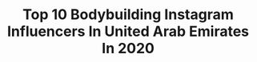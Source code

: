 ---
title: Top 10 Bodybuilding Instagram Influencers In United Arab Emirates In 2020
description: >-
  Find top bodybuilding Instagram influencers in United Arab Emirates in 2020. Most popular hashtags: #dubai #bodybuilding #mydubai #fitness.
platform: Instagram
profiles:
  - username: "gabrielrphotography"
    fullname: >-
      Photographer DUBAI - Gabriel
    location: "United Arab Emirates"
    followers: 20918
    engagement: 563
    commentsToLikes: 0.047260
    id: ck5zmllaqms7r0i14a2z6ujzs
    verified: false
    hashtags: "#fitgirlsworldwide, #jeansjacket, #editorialfashion, #bodygoals"
  - username: "vessofficial1"
    fullname: >-
      🎬🎬🎬
    location: "United Arab Emirates"
    followers: 41278
    engagement: 209
    commentsToLikes: 0.067482
    id: ck8t3b6sn2lvc0j78e5jbywqx
    verified: false
    hashtags: "#energy, #menfitness, #bollywood, #smile"
  - username: "ferdubai"
    fullname: >-
      Fernando 🇪🇸 | Dubai 🇦🇪
    location: "United Arab Emirates"
    followers: 52650
    engagement: 270
    commentsToLikes: 0.039784
    id: ck5zvkxyv4ffr0i142x0u7ckz
    verified: false
    hashtags: "#porsche, #videoworkout, #bars, #january"
  - username: "bayan.dxb"
    fullname: >-
      ❋❁ ฿ Ẵ ¥ Ẵ ₦ ❃❋
    location: "United Arab Emirates"
    followers: 16237
    engagement: 921
    commentsToLikes: 0.029812
    id: ck8wd0wezd9gf0j781o2rpt4w
    verified: false
    hashtags: "#fitnesslife, #gymgirls, #healthyfood, #instafit"
  - username: "ellacollinsfitness"
    fullname: >-
      Eleanor Collins 🇿🇦
    location: "United Arab Emirates"
    followers: 38320
    engagement: 314
    commentsToLikes: 0.021291
    id: ck5hl95wljsqx0i11ahcel3w7
    verified: false
    hashtags: "#nordic, #mydubai, #staycation, #myadventures"
  - username: "ani_zzz"
    fullname: >-
      Anita.
    location: "United Arab Emirates"
    followers: 20632
    engagement: 380
    commentsToLikes: 0.049155
    id: ck134un5ay9p00i19o1pmpmlo
    verified: false
    hashtags: "#swimsuitph, #fashionblog, #fitbody, #dubaifashion"
  - username: "zaki.oukazi"
    fullname: >-
      Zakarya Oukazi
    location: "United Arab Emirates"
    followers: 10585
    engagement: 659
    commentsToLikes: 0.031439
    id: ck6tm5j3q77vg0j71aohse8xu
    verified: false
    hashtags: "#visuals, #bangtkharbicha, #perspective, #blackblondehair"
  - username: "andrewjacked"
    fullname: >-
      Chinedu Andrew J
    location: "United Arab Emirates"
    followers: 110759
    engagement: 982
    commentsToLikes: 0.014959
    id: ck5bv75ibj3v30i11uiv57eyf
    verified: false
    hashtags: "#challengeaccepted, #functionaltraining, #bodybuildingmotivation, #grindharder"
  - username: "alhadithyphotography"
    fullname: >-
      Ibrahim Al Hadithy
    location: "United Arab Emirates"
    followers: 41937
    engagement: 125
    commentsToLikes: 0.029143
    id: ck0vy8vkz2soj0i19sw7upcap
    verified: false
    hashtags: "#baghdad, #style, #diamondph, #withhumans"
  - username: "dr_sasani"
    fullname: >-
      Dr. Sassani | Medical Doctor
    location: "United Arab Emirates"
    followers: 31087
    engagement: 296
    commentsToLikes: 0.024582
    id: ck5hp9aguqysj0i113mvvbi4a
    verified: false
    hashtags: "#diet, #gym, #dubaifitness, #modeling"
---
